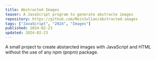 ```yaml
---
title: Abstracted Images
teaser: A JavaScript program to generate abstracte images
repository: https://github.com/MoinJulian/abstracted-images
tags: ["JavaScript", "2024", "Images"]
published: 2024-02-23
updated: 2024-02-23
---
```


A small project to create abstarcted images with JavaScript and HTML without the use of any npm (pnpm) package.
